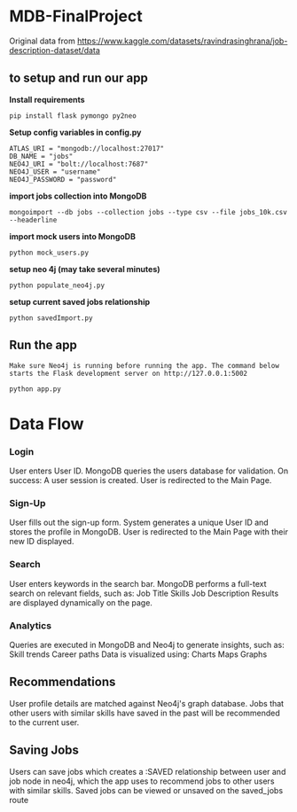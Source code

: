 # MDB-FinalProject

Original data from https://www.kaggle.com/datasets/ravindrasinghrana/job-description-dataset/data

## to setup and run our app
**Install requirements**
```
pip install flask pymongo py2neo
```

**Setup config variables in config.py**
```
ATLAS_URI = "mongodb://localhost:27017"
DB_NAME = "jobs"
NEO4J_URI = "bolt://localhost:7687"
NEO4J_USER = "username"
NEO4J_PASSWORD = "password"
```
**import jobs collection into MongoDB**
```
mongoimport --db jobs --collection jobs --type csv --file jobs_10k.csv --headerline
```
**import mock users into MongoDB**
```
python mock_users.py
```
**setup neo 4j (may take several minutes)**
```
python populate_neo4j.py
```
**setup current saved jobs relationship**
```
python savedImport.py
```

## Run the app
`Make sure Neo4j is running before running the app. The command below starts the Flask development server on http://127.0.0.1:5002`
```
python app.py
```

# Data Flow
### Login
User enters User ID.
MongoDB queries the users database for validation.
On success:
A user session is created.
User is redirected to the Main Page.
### Sign-Up
User fills out the sign-up form.
System generates a unique User ID and stores the profile in MongoDB.
User is redirected to the Main Page with their new ID displayed.

### Search
User enters keywords in the search bar.
MongoDB performs a full-text search on relevant fields, such as:
Job Title
Skills
Job Description
Results are displayed dynamically on the page.

### Analytics
Queries are executed in MongoDB and Neo4j to generate insights, such as:
Skill trends
Career paths
Data is visualized using:
Charts
Maps
Graphs

## Recommendations
User profile details are matched against Neo4j's graph database.
Jobs that other users with similar skills have saved in the past will be recommended to the current user. 

## Saving Jobs
Users can save jobs which creates a :SAVED relationship between user and job node in neo4j, which the app uses to recommend jobs to other users with similar skills. Saved jobs can be viewed or unsaved on the saved_jobs route
